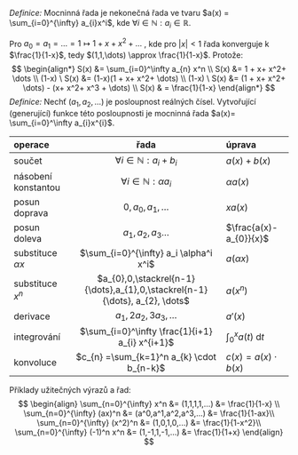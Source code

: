 *Definice:* Mocninná řada je nekonečná řada ve tvaru $a(x) = \sum_{i=0}^{\infty} a_{i}x^i$, kde $\forall i\in \mathbb{N}: a_{i} \in \mathbb{R}$.

Pro $a_{0}=a_{1}=\dots=1 \mapsto 1 + x+ x^2+ \dots$ , kde pro $|x| < 1$ řada konverguje k $\frac{1}{1-x}$, tedy $(1,1,\dots) \approx \frac{1}{1-x}$. Protože:
$$
\begin{align*}
S(x) &= \sum_{i=0}^\infty a_{n} x^n \\
S(x) &=  1 + x+ x^2+ \dots \\
(1-x) \  S(x) &= (1-x)(1 + x+ x^2+ \dots) \\
(1-x) \  S(x) &= (1 + x+ x^2+ \dots) - (x+ x^2+ x^3 + \dots) \\
S(x) & = \frac{1}{1-x}
\end{align*}
$$
*Definice:* Nechť $(a_{1}, a_{2},\dots)$ je posloupnost reálných čísel. Vytvořující (generující) funkce této posloupnosti je mocninná řada $a(x)= \sum_{i=0}^\infty a_{i}x^{i}$. 

| operace               |                                    řada                                     | úprava                        |
| :-------------------- | :-------------------------------------------------------------------------: | :---------------------------- |
| součet                |                  $\forall i \in \mathbb{N}: a_{i} + b_{i}$                  | $a(x)+b(x)$                   |
| násobení konstantou   |                  $\forall i \in \mathbb{N}: \alpha a_{i}$                   | $\alpha a(x)$                 |
| posun doprava         |                           $0,a_{0}, a_{1}, \dots$                           | $xa(x)$                       |
| posun doleva          |                         $a_{1}, a_{2}, a_{3} \dots$                         | $\frac{a(x)- a_{0}}{x}$       |
| substituce $\alpha x$ |                   $\sum_{i=0}^{\infty} a_i \alpha^i x^i$                    | $a(\alpha x)$                 |
| substituce $x^n$      | $a_{0},0,\stackrel{n-1}{\dots},a_{1},0,\stackrel{n-1}{\dots}, a_{2}, \dots$ | $a(x^n)$                      |
| derivace              |                        $a_{1},2a_{2}, 3a_{3},\dots$                         | $a'(x)$                       |
| integrování           |               $\sum_{i=0}^\infty \frac{1}{i+1} a_{i} x^{i+1}$               | $\int_{0}^x a(t) \text{ d} t$ |
| konvoluce             |                  $c_{n} =\sum_{k=1}^n a_{k} \cdot b_{n-k}$                  | $c(x) = a(x) \cdot b(x)$      |
Příklady užitečných výrazů a řad:
$$
\begin{align}
\sum_{n=0}^{\infty} x^n &= (1,1,1,1,...) &= \frac{1}{1-x} \\
\sum_{n=0}^{\infty} (ax)^n &= (a^0,a^1,a^2,a^3,...) &= \frac{1}{1-ax}\\
\sum_{n=0}^{\infty} (x^2)^n &= (1,0,1,0,...) &= \frac{1}{1-x^2}\\
\sum_{n=0}^{\infty} (-1)^n x^n &= (1,-1,1,-1,...) &= \frac{1}{1+x}
\end{align}
$$